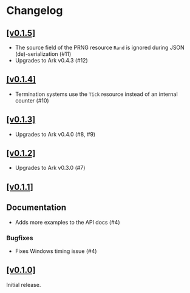 # Changelog

## [[v0.1.5]](https://github.com/mlange-42/ark-tools/compare/v0.1.4...v0.1.5)

- The source field of the PRNG resource `Rand` is ignored during JSON (de)-serialization (#11)
- Upgrades to Ark v0.4.3 (#12)

## [[v0.1.4]](https://github.com/mlange-42/ark-tools/compare/v0.1.3...v0.1.4)

- Termination systems use the `Tick` resource instead of an internal counter (#10)

## [[v0.1.3]](https://github.com/mlange-42/ark-tools/compare/v0.1.2...v0.1.3)

- Upgrades to Ark v0.4.0 (#8, #9)

## [[v0.1.2]](https://github.com/mlange-42/ark-tools/compare/v0.1.1...v0.1.2)

- Upgrades to Ark v0.3.0 (#7)

## [[v0.1.1]](https://github.com/mlange-42/ark-tools/compare/v0.1.0...v0.1.1)

## Documentation

- Adds more examples to the API docs (#4)

### Bugfixes

- Fixes Windows timing issue (#4)

## [[v0.1.0]](https://github.com/mlange-42/ark-tools/tree/v0.1.0)

Initial release.
